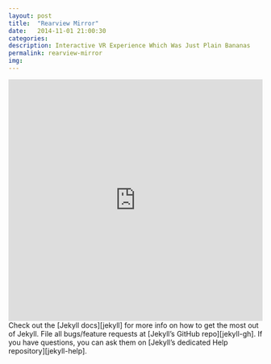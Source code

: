 ```yaml
---
layout: post
title:  "Rearview Mirror"
date:   2014-11-01 21:00:30
categories: 
description: Interactive VR Experience Which Was Just Plain Bananas
permalink: rearview-mirror
img: 
---
```

<div>
	<iframe width="100%" height="480" src="https://www.youtube.com/embed/fK-cwCxU4IU" frameborder="0" allowfullscreen></iframe>
</div>
Check out the [Jekyll docs][jekyll] for more info on how to get the most out of Jekyll. File all bugs/feature requests at [Jekyll’s GitHub repo][jekyll-gh]. If you have questions, you can ask them on [Jekyll’s dedicated Help repository][jekyll-help].

[jekyll]:      http://jekyllrb.com
[jekyll-gh]:   https://github.com/jekyll/jekyll
[jekyll-help]: https://github.com/jekyll/jekyll-help
